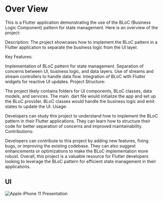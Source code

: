 # Over View 
This is a Flutter application demonstrating the use of the BLoC (Business Logic Component) pattern for state management. Here is an overview of the project:

Description: The project showcases how to implement the BLoC pattern in a Flutter application to separate the business logic from the UI layer.

Key Features:

Implementation of BLoC pattern for state management.
Separation of concerns between UI, business logic, and data layers.
Use of streams and stream controllers to handle data flow.
Integration of BLoC with Flutter widgets for reactive UI updates.
Project Structure:

The project likely contains folders for UI components, BLoC classes, data models, and services.
The main. dart file would initialize the app and set up the BLoC provider.
BLoC classes would handle the business logic and emit states to update the UI.
Usage:

Developers can study this project to understand how to implement the BLoC pattern in their Flutter applications.
They can learn how to structure their code for better separation of concerns and improved maintainability.
Contributions:

Developers can contribute to this project by adding new features, fixing bugs, or improving the existing codebase.
They can also suggest enhancements or optimizations to make the BLoC implementation more robust.
Overall, this project is a valuable resource for Flutter developers looking to leverage the BLoC pattern for efficient state management in their applications.


## UI
![Apple iPhone 11 Presentation](https://github.com/MohamedEssam-900009/bloc_example/assets/77198018/a7646477-ec3e-471a-ad0a-739141ce2732)
